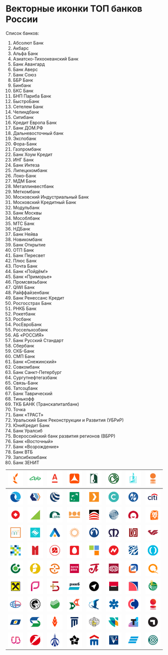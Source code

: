# Векторные иконки ТОП банков России

Список банков:

1. Абсолют Банк
2. Акбарс
3. Альфа Банк
4. Азиатско-Тихоокеанский Банк
5. Банк Авангард
6. Банк Аверс
7. Банк Союз
8. ББР Банк
9. Бинбанк
10. БКС Банк
11. БНП Париба Банк
12. БыстроБанк
13. Сетелем Банк
14. Челиндбанк
15. Ситибанк
16. Кредит Европа Банк
17. Банк ДОМ.РФ
18. Дальневосточный банк
19. Экспобанк
20. Фора-Банк
21. Газпромбанк
22. Банк Хоум Кредит
23. ИНГ Банк
24. Банк Интеза
25. Липецккомбанк
26. Локо-Банк
27. МДМ Банк
28. Металлинвестбанк
29. Меткомбанк
30. Московский Индустриальный Банк
31. Московский Кредитный Банк
32. Модульбанк
33. Банк Москвы
34. Мособлбанк
35. МТС Банк
36. НДБанк
37. Банк Нейва
38. Новикомбанк
39. Банк Открытие
40. ОТП Банк
41. Банк Пересвет
42. Плюс Банк
43. Почта Банк
44. Банк «Пойдём!»
45. Банк «Приморье»
46. Промсвязьбанк
47. QIWI Банк
48. Райффайзенбанк
49. Банк Ренессанс Кредит
50. Росгосстрах Банк
51. РНКБ Банк
52. Рокетбанк
53. Росбанк
54. РосЕвроБанк
55. Россельхозбанк
56. АБ «РОССИЯ»
57. Банк Русский Стандарт
58. Сбербанк
59. СКБ-Банк
60. СМП Банк
61. Банк «Снежинский»
62. Совкомбанк
63. Банк Санкт-Петербург
64. Сургутнефтегазбанк
65. Связь-Банк
66. Татсоцбанк
67. Банк Таврический
68. Тинькофф
69. ТКБ БАНК (Транскапиталбанк)
70. Точка
71. Банк «ТРАСТ»
72. Уральский Банк Реконструкции и Развития (УБРиР)
73. ЮниКредит Банк
74. Банк Уралсиб
75. Всероссийский банк развития регионов (ВБРР)
76. Банк «Восточный»
77. Банк «Возрождение»
78. Банк ВТБ
79. Запсибкомбанк
80. Банк ЗЕНИТ

|![](svg-minified/absolut.svg) | ![](svg-minified/akbars.svg) |![](svg-minified/alfa.svg) | ![](svg-minified/atb.svg) |![](svg-minified/avangard.svg) | ![](svg-minified/aversbank.svg) |![](svg-minified/zenit.svg) | ![](svg-minified/bank-soyuz.svg) |
| :--------: | :--------: | :--------: | :--------: | :--------: | :--------: | :--------: | :--------: |
|![](svg-minified/bbr.svg)|![](svg-minified/binbank.svg)|![](svg-minified/bks.svg) | ![](svg-minified/bnp-paribas.svg) |![](svg-minified/bystrobank.svg) | ![](svg-minified/cetelem.svg) |![](svg-minified/chelindbank.svg) | ![](svg-minified/citi.svg) |
|![](svg-minified/crediteurope.svg) |![](svg-minified/domrfbank.svg) |![](svg-minified/dvb.svg) |![](svg-minified/expobank.svg) |![](svg-minified/forabank.svg) |![](svg-minified/gazprom.svg) |![](svg-minified/homecredit.svg) |![](svg-minified/ing.svg)
|![](svg-minified/intesa.svg) |![](svg-minified/lipetskkombank.svg) |![](svg-minified/lockobank.svg) |![](svg-minified/mdm.svg) |![](svg-minified/metallinvestbank.svg) |![](svg-minified/metcom.svg) |![](svg-minified/minbank.svg) |![](svg-minified/mkb.svg)
|![](svg-minified/modulbank.svg) |![](svg-minified/moskva.svg) |![](svg-minified/mosoblbank.svg) |![](svg-minified/mts.svg) |![](svg-minified/ndb.svg) |![](svg-minified/neyva.svg) |![](svg-minified/novikom.svg) |![](svg-minified/open.svg)
|![](svg-minified/otp.svg) |![](svg-minified/peresvet.svg) |![](svg-minified/plus-bank.svg) |![](svg-minified/pochta.svg) |![](svg-minified/poidem.svg) |![](svg-minified/primbank.svg) |![](svg-minified/psb.svg) |![](svg-minified/qiwi.svg)
|![](svg-minified/raiffeisen.svg) |![](svg-minified/rencredit.svg) |![](svg-minified/rgsbank.svg) |![](svg-minified/rnkb.svg) |![](svg-minified/rocket.svg) |![](svg-minified/ros.svg) |![](svg-minified/rosevro.svg) |![](svg-minified/rosselkhoz.svg)
|![](svg-minified/rossiya.svg) |![](svg-minified/rs.svg) |![](svg-minified/sber.svg) |![](svg-minified/skbbank.svg) |![](svg-minified/smpbank.svg) |![](svg-minified/snbank.svg) |![](svg-minified/sovcombank.svg) |![](svg-minified/spb.svg)
|![](svg-minified/surgutneftegas.svg) |![](svg-minified/sviaz-bank.svg) |![](svg-minified/tatsotsbank.svg) |![](svg-minified/tavricheskiy.svg) |![](svg-minified/tinkoff.svg) |![](svg-minified/tkb.svg) |![](svg-minified/tochka.svg) |![](svg-minified/trust.svg)
|![](svg-minified/ubrir.svg) |![](svg-minified/unicredit.svg) |![](svg-minified/uralsib.svg) |![](svg-minified/vbrr.svg) |![](svg-minified/vostbank.svg) |![](svg-minified/vozrozhdenie.svg) |![](svg-minified/vtb.svg) |![](svg-minified/zapsibkombank.svg)
